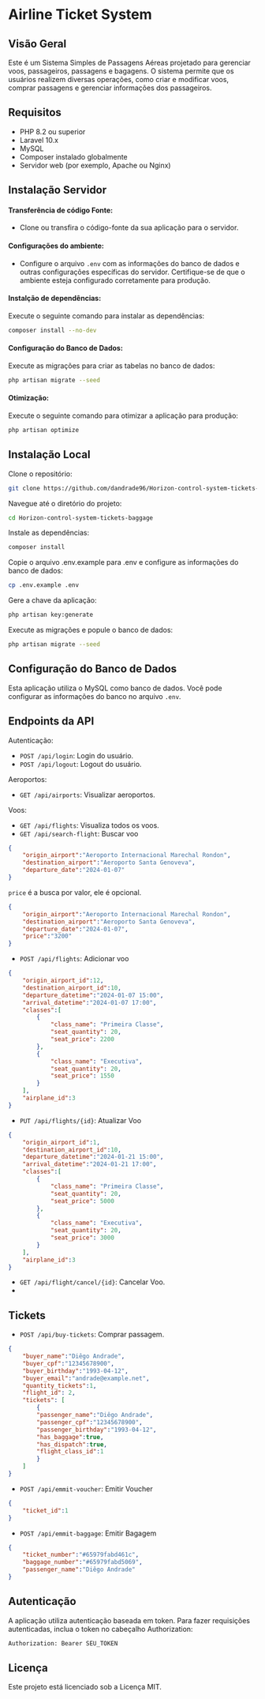 # Airline Ticket System
## Visão Geral

Este é um Sistema Simples de Passagens Aéreas projetado para gerenciar voos, passageiros, passagens e bagagens. O sistema permite que os usuários realizem diversas operações, como criar e modificar voos, comprar passagens e gerenciar informações dos passageiros.

## Requisitos
- PHP 8.2 ou superior
- Laravel 10.x
- MySQL
- Composer instalado globalmente
- Servidor web (por exemplo, Apache ou Nginx)

## Instalação Servidor

#### Transferência de código Fonte:
- Clone ou transfira o código-fonte da sua aplicação para o servidor.

#### Configurações do ambiente:
- Configure o arquivo `.env` com as informações do banco de dados e outras configurações específicas do servidor. Certifique-se de que o ambiente esteja configurado corretamente para produção.

#### Instalção de dependências:

Execute o seguinte comando para instalar as dependências:
```sh
composer install --no-dev
```

#### Configuração do Banco de Dados:

Execute as migrações para criar as tabelas no banco de dados:
```sh
php artisan migrate --seed
```
#### Otimização:
Execute o seguinte comando para otimizar a aplicação para produção:
```sh
php artisan optimize
```

## Instalação Local

 Clone o repositório:

```sh
git clone https://github.com/dandrade96/Horizon-control-system-tickets-baggage.git
```

Navegue até o diretório do projeto:

```sh
cd Horizon-control-system-tickets-baggage
```

Instale as dependências:

```sh
composer install
```

Copie o arquivo .env.example para .env e configure as informações do banco de dados:

```sh
cp .env.example .env
```

Gere a chave da aplicação:

```sh
php artisan key:generate
```

Execute as migrações e popule o banco de dados:

```sh
php artisan migrate --seed
```

## Configuração do Banco de Dados

Esta aplicação utiliza o MySQL como banco de dados. Você pode configurar as informações do banco no arquivo `.env`.

## Endpoints da API

Autenticação:

- `POST /api/login`: Login do usuário.
- `POST /api/logout`: Logout do usuário.

Aeroportos:

- `GET /api/airports`: Visualizar aeroportos.

Voos:

- `GET /api/flights`: Visualiza todos os voos.
- `GET /api/search-flight`: Buscar voo
```json
{
	"origin_airport":"Aeroporto Internacional Marechal Rondon",
	"destination_airport":"Aeroporto Santa Genoveva",
	"departure_date":"2024-01-07"
}
```
`price` é a busca por valor, ele é opcional.

```json
{
	"origin_airport":"Aeroporto Internacional Marechal Rondon",
	"destination_airport":"Aeroporto Santa Genoveva",
	"departure_date":"2024-01-07",
	"price":"3200"
}
```
- `POST /api/flights`: Adicionar voo
```json
{
	"origin_airport_id":12,
	"destination_airport_id":10,
	"departure_datetime":"2024-01-07 15:00",
	"arrival_datetime":"2024-01-07 17:00",
	"classes":[
		{
			"class_name": "Primeira Classe",
			"seat_quantity": 20,
			"seat_price": 2200
		},
		{
			"class_name": "Executiva",
			"seat_quantity": 20,
			"seat_price": 1550
		}
	],
	"airplane_id":3
}
```
- `PUT /api/flights/{id}`: Atualizar Voo
```json
{
	"origin_airport_id":1,
	"destination_airport_id":10,
	"departure_datetime":"2024-01-21 15:00",
	"arrival_datetime":"2024-01-21 17:00",
	"classes":[
		{
			"class_name": "Primeira Classe",
			"seat_quantity": 20,
			"seat_price": 5000
		},
		{
			"class_name": "Executiva",
			"seat_quantity": 20,
			"seat_price": 3000
		}
	],
	"airplane_id":3
}
```
- `GET /api/flight/cancel/{id}`: Cancelar Voo.
- 
## Tickets

- `POST /api/buy-tickets`: Comprar passagem. 
```json
{
	"buyer_name":"Diêgo Andrade",
	"buyer_cpf":"12345678900",
	"buyer_birthday":"1993-04-12",
	"buyer_email":"andrade@example.net",
	"quantity_tickets":1,
	"flight_id": 2,
	"tickets": [
		{
		"passenger_name":"Diêgo Andrade",
		"passenger_cpf":"12345678900",
		"passenger_birthday":"1993-04-12",
		"has_baggage":true,
		"has_dispatch":true,
		"flight_class_id":1
		}
	]
}
```
- `POST /api/emmit-voucher`: Emitir Voucher
```json
{
	"ticket_id":1
}
```
- `POST /api/emmit-baggage`: Emitir Bagagem
```json
{
	"ticket_number":"#65979fabd461c",
	"baggage_number":"#65979fabd5069",
	"passenger_name":"Diêgo Andrade"
}
```

## Autenticação

A aplicação utiliza autenticação baseada em token. Para fazer requisições autenticadas, inclua o token no cabeçalho Authorization:
```sh
Authorization: Bearer SEU_TOKEN
```

## Licença
Este projeto está licenciado sob a Licença MIT.

